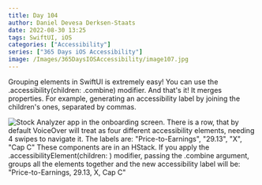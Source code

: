 ```yaml
---
title: Day 104
author: Daniel Devesa Derksen-Staats
date: 2022-08-30 13:25
tags: SwiftUI, iOS
categories: ["Accessibility"]
series: ["365 Days iOS Accessibility"]
image: /Images/365DaysIOSAccessibility/image107.jpg
---
```


Grouping elements in SwiftUI is extremely easy! You can use the .accessibility(children: .combine) modifier. And that's it! It merges properties. For example, generating an accessibility label by joining the children's ones, separated by commas.

![Stock Analyzer app in the onboarding screen. There is a row, that by default VoiceOver will treat as four different accessibility elements, needing 4 swipes to navigate it. The labels are: "Price-to-Earnings", "29.13", "X", "Cap C" These components are in an HStack. If you apply the .accessibilityElement(children: ) modifier, passing the .combine argument, groups all the elements together and the new accessibility label will be: "Price-to-Earnings, 29.13, X, Cap C"](/Images/365DaysIOSAccessibility/image107.jpg)